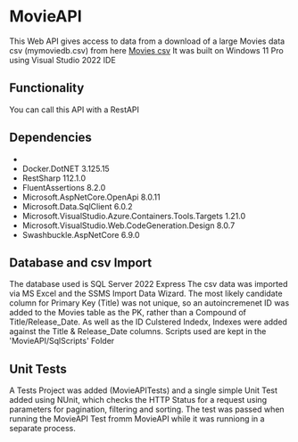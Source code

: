 # MovieAPI
This Web API gives access to data from a download of a large Movies data csv (mymoviedb.csv) from here [Movies csv](https://www.kaggle.com/datasets/disham993/9000-movies-dataset?resource=download)
It was built on Windows 11 Pro using Visual Studio 2022 IDE

## Functionality
You can call this API with a RestAPI 
## Dependencies
- 
- Docker.DotNET 3.125.15
- RestSharp 112.1.0
- FluentAssertions 8.2.0
- Microsoft.AspNetCore.OpenApi 8.0.11
- Microsoft.Data.SqlClient 6.0.2
- Microsoft.VisualStudio.Azure.Containers.Tools.Targets 1.21.0
- Microsoft.VisualStudio.Web.CodeGeneration.Design 8.0.7
- Swashbuckle.AspNetCore 6.9.0

## Database and csv Import
The database used is SQL Server 2022 Express
The csv data was imported via MS Excel and the SSMS Import Data Wizard. The most likely candidate column for Primary Key (Title) was not unique, so an autoincremenet ID was added to the Movies table as the PK, rather than a Compound of Title/Release_Date.
As well as the ID Culstered Indedx, Indexes were added against the Title & Release_Date columns.
Scripts used are kept in the 'MovieAPI/SqlScripts' Folder

## Unit Tests
A Tests Project was added (MovieAPITests) and a single simple Unit Test added using NUnit, which checks the HTTP Status for a request using parameters for pagination, filtering and sorting. The test was passed when running the MovieAPI Test fromm MovieAPI while it was runniong in a separate process.




